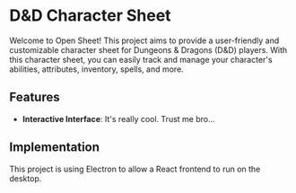 # D&D Character Sheet

Welcome to Open Sheet! This project aims to provide a user-friendly and customizable character sheet for Dungeons & Dragons (D&D) players. With this character sheet, you can easily track and manage your character's abilities, attributes, inventory, spells, and more.

## Features

- **Interactive Interface**: It's really cool. Trust me bro...

## Implementation

This project is using Electron to allow a React frontend to run on the desktop.
